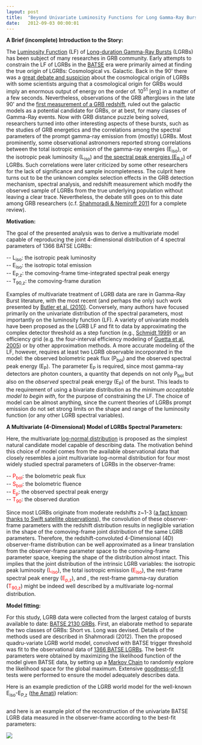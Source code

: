 ```yaml
---
layout: post
title:  "Beyond Univariate Luminosity Functions for Long Gamma-Ray Bursts"
date:   2012-09-03 00:00:01
---
```


<b>A Brief (incomplete) Introduction to the Story:<br></b>

The <a href="http://en.wikipedia.org/wiki/Luminosity_function_%28astronomy%29" target="_blank"> Luminosity Function</a> (LF) of <a href="http://en.wikipedia.org/wiki/Gamma-ray_burst#Long_gamma-ray_bursts" target="_blank">Long-duration Gamma-Ray Bursts</a> (LGRBs) has been subject of many researches in GRB community. Early attempts to constrain the LF of LGRBs in the <a href="http://en.wikipedia.org/wiki/Compton_Gamma_Ray_Observatory#BATSE" target="_blank">BATSE</a> era were primarily aimed at finding the true origin of LGRBs: Cosmological vs. Galactic. Back in the 90' there was a <a href="http://apod.nasa.gov/diamond_jubilee/debate95.html" target="_blank">great debate and suspicion</a> about the cosmological origin of LGRBs with some scientists arguing that a cosmological origin for GRBs would imply an enormous output of energy on the order of. 10<sup>51</sup> [erg] in a matter of a few seconds. Nevertheless, observations of the GRB afterglows in the late 90' and the <a href="http://www.nature.com/nature/journal/v387/n6636/full/387878a0.html" target="_blank">first measurement of a GRB redshift</a>, ruled out the galactic models as a potential candidate for GRBs, or at best, for many classes of Gamma-Ray events. Now with GRB distance puzzle being solved, researchers turned into other interesting aspects of these bursts, such as the studies of GRB energetics and the correlations among the spectral parameters of the prompt gamma-ray emission from (mostly) LGRBs. Most prominently, some observational astronomers reported strong correlations between the total isotropic emission of the gamma-ray energies (E<sub>iso</sub>), or the isotropic peak luminosity (L<sub>iso</sub>) and <a href="http://www.shahmoradi.org/2010/04/07/hardness-as-measure-of-peak-energy.html" target="_blank">the spectral peak energies (E<sub>P,z</sub>)</a> of LGRBs. Such correlations were later criticized by some other researchers for the lack of significance and sample incompleteness. The culprit here turns out to be the unknown complex selection effects in the GRB detection mechanism, spectral analysis, and redshift measurement which modify the observed sample of LGRBs from the true underlying population without leaving a clear trace. Nevertheless, the debate still goes on to this date among GRB researchers (c.f. <a href="http://www.shahmoradi.org/2010/04/07/Human-Perception-and-Instrumental-Bias.html" target="_blank">Shahmoradi &amp; Nemiroff 2011</a> for a complete review).

<b>Motivation:</b>

The goal of the presented analysis was to derive a multivariate model capable of reproducing the joint 4-dimensional distribution of 4 spectral parameters of 1366 BATSE LGRBs:

-- L<sub>iso</sub>: the isotropic peak luminosity <br>
-- E<sub>iso</sub>: the isotropic total emission <br> 
-- E<sub>P,z</sub>: the comoving-frame time-integrated spectral peak energy <br>
-- T<sub>90,z</sub>: the comoving-frame duration <br>

Examples of multivariate treatment of LGRB data are rare in Gamma-Ray Burst literature, with the most recent (and perhaps the only) such work presented by <a href="http://adsabs.harvard.edu/abs/2010ApJ...711..495B" target="_blank">Butler et al. (2010)</a>. Conversely, many authors have focused primarily on the univariate distribution of the spectral parameters, most importantly on the luminosity function (LF). A variety of univariate models have been proposed as the LGRB LF and fit to data by approximating the complex detector threshold as a step function (e.g., <a href="http://adsabs.harvard.edu/abs/1999ApJ...523L.117S" target="_blank">Schmidt 1999</a>) or an efficiency grid (e.g. the four-interval efficiency modeling of <a href="http://adsabs.harvard.edu/abs/2005ApJ...619..412G" target="_blank">Guetta et al. 2005</a>) or by other approximation methods. A more accurate modeling of the LF, however, requires at least two LGRB observable incorporated in the model: the observed bolometric peak flux (P<sub>bol</sub>) and the observed spectral peak energy (E<sub>P</sub>). The parameter E<sub>P</sub> is required, since most gamma-ray detectors are photon counters, a quantity that depends on not only P<sub>bol</sub> but also on the <i>observed</i> spectral peak energy (E<sub>P</sub>) of the burst. This leads to the requirement of using a bivariate distribution as<i> the minimum acceptable model to begin with</i>, for the purpose of constraining the LF. The choice of model can be almost anything, since the current theories of LGRBs prompt emission do not set strong limits on the shape and range of the luminosity function (or any other LGRB spectral variables).

<b>A Multivariate (4-Dimensional) Model of LGRBs Spectral Parameters:</b>

Here, the multivariate <a href="http://en.wikipedia.org/wiki/Log-normal_distribution" target="_blank">log-normal distribution</a> is proposed as the simplest natural candidate model capable of describing data. The motivation behind this choice of model comes from the available observational data that closely resembles a joint multivariate log-normal distribution for four most widely studied spectral parameters of LGRBs in the observer-frame:

-- <span style="color:rgb(255,0,0)">P<sub>bol</sub></span>: the bolometric peak flux <br>
-- <span style="color:rgb(255,0,0)">S<sub>bol</sub></span>: the bolometric fluence <br>
-- <span style="color:rgb(255,0,0)">E<sub>p</sub></span>: the observed spectral peak energy <br>
-- <span style="color:rgb(255,0,0)">T<sub>90</sub></span>: the observed duration <br>

Since most LGRBs originate from moderate redshifts z~1-3 (<a href="http://adsabs.harvard.edu/abs/2010ApJ...711..495B" target="_blank">a fact known thanks to Swift satellite observations</a>), the convolution of these observer-frame parameters with the redshift distribution results in negligible variation in the shape of the comoving-frame joint distribution of the same LGRB parameters. Therefore, the redshift-convoluted 4-Dimensional (4D) observer-frame distribution can be well approximated as a linear translation from the observer-frame parameter space to the comoving-frame parameter space, keeping the shape of the distribution almost intact. This implies that the joint distribution of the intrinsic LGRB variables: the isotropic peak luminosity (<span style="color:rgb(255,0,0)">L<sub>iso</sub></span>), the total isotropic emission (<span style="color:rgb(255,0,0)">E<sub>iso</sub></span>), the rest-frame spectral peak energy (<span style="color:rgb(255,0,0)">E<sub>p,z</sub></span>), and , the rest-frame gamma-ray duration (<span style="color:rgb(255,0,0)">T<sub>90,z</sub></span>) might be indeed well described by a multivariate log-normal distribution.

<b>Model fitting:</b>

For this study, LGRB data were collected from the largest catalog of bursts available to date: <a href="http://www.batse.msfc.nasa.gov/batse/grb/catalog/" target="_blank">BATSE 2130 GRBs</a>. First, an elaborate method to separate the two classes of GRBs: Short vs. Long was devised. Details of the methods used are described in Shahmoradi (2012). Then the proposed quadru-variate LGRB world model, convolved with BATSE trigger threshold was fit to the observational data of <a href="https://docs.google.com/spreadsheet/ccc?key=0ApSwPt7SvosHdGFxajVzclo5SDdzOWdMTWMybkhwbmc#gid=0" target="_blank">1366 BATSE LGRBs</a>. The best-fit parameters were obtained by maximizing the likelihood function of the model given BATSE data, by setting up a <a href="http://en.wikipedia.org/wiki/Markov_chain" target="_blank">Markov Chain</a> to randomly explore the likelihood space for the global maximum. Extensive <a href="http://en.wikipedia.org/wiki/Goodness_of_fit" target="_blank">goodness-of-fit</a> tests were performed to ensure the model adequately describes data.

Here is an example prediction of the LGRB world model for the well-known E<sub>iso</sub>-E<sub>P,z</sub> (<a href="http://www.iasfbo.inaf.it/%7Eamati/" target="_blank">the Amati</a>) relation:

<a href="http://www.shahmoradi.org/img/research/aca/20120903_Eiso-Epkz.png" target="_blank"><img src="http://www.shahmoradi.org/img/research/aca/20120903_Eiso-Epkz.png" title="" border="0"></a>

and here is an example plot of the reconstruction of the univariate BATSE LGRB data measured in the observer-frame according to the best-fit parameters:

<a href="http://www.shahmoradi.org/img/research/aca/20120903_observer-frame-marginals.png" target="_blank"><img src="http://www.shahmoradi.org/img/research/aca/20120903_observer-frame-marginals.png" title=" " border="0"></a>
<br><br><br>

